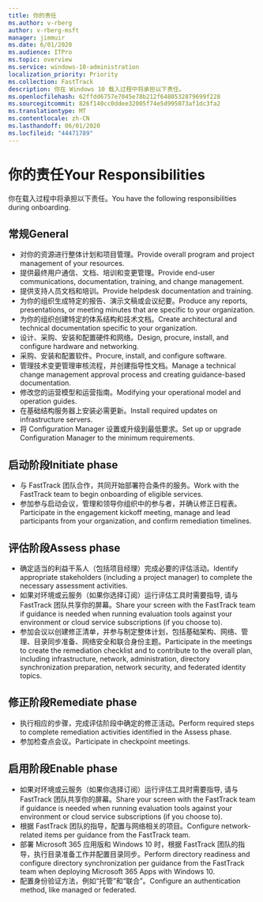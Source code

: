 ```yaml
---
title: 你的责任
ms.author: v-rberg
author: v-rberg-msft
manager: jimmuir
ms.date: 6/01/2020
ms.audience: ITPro
ms.topic: overview
ms.service: windows-10-administration
localization_priority: Priority
ms.collection: FastTrack
description: 你在 Windows 10 载入过程中将承担以下责任。
ms.openlocfilehash: 62ffdd6757e7045e78b212f6480532879699f228
ms.sourcegitcommit: 826f140cc0ddee32005f74e5d995073af1dc3fa2
ms.translationtype: MT
ms.contentlocale: zh-CN
ms.lasthandoff: 06/01/2020
ms.locfileid: "44471789"
---
```

# <a name="your-responsibilities"></a><span data-ttu-id="3bd09-103">你的责任</span><span class="sxs-lookup"><span data-stu-id="3bd09-103">Your Responsibilities</span></span>

<span data-ttu-id="3bd09-104">你在载入过程中将承担以下责任。</span><span class="sxs-lookup"><span data-stu-id="3bd09-104">You have the following responsibilities during onboarding.</span></span>

## <a name="general"></a><span data-ttu-id="3bd09-105">常规</span><span class="sxs-lookup"><span data-stu-id="3bd09-105">General</span></span>

- <span data-ttu-id="3bd09-106">对你的资源进行整体计划和项目管理。</span><span class="sxs-lookup"><span data-stu-id="3bd09-106">Provide overall program and project management of your resources.</span></span>
- <span data-ttu-id="3bd09-107">提供最终用户通信、文档、培训和变更管理。</span><span class="sxs-lookup"><span data-stu-id="3bd09-107">Provide end-user communications, documentation, training, and change management.</span></span>
- <span data-ttu-id="3bd09-108">提供支持人员文档和培训。</span><span class="sxs-lookup"><span data-stu-id="3bd09-108">Provide helpdesk documentation and training.</span></span>
- <span data-ttu-id="3bd09-109">为你的组织生成特定的报告、演示文稿或会议纪要。</span><span class="sxs-lookup"><span data-stu-id="3bd09-109">Produce any reports, presentations, or meeting minutes that are specific to your organization.</span></span>
- <span data-ttu-id="3bd09-110">为你的组织创建特定的体系结构和技术文档。</span><span class="sxs-lookup"><span data-stu-id="3bd09-110">Create architectural and technical documentation specific to your organization.</span></span>
- <span data-ttu-id="3bd09-111">设计、采购、安装和配置硬件和网络。</span><span class="sxs-lookup"><span data-stu-id="3bd09-111">Design, procure, install, and configure hardware and networking.</span></span>
- <span data-ttu-id="3bd09-112">采购、安装和配置软件。</span><span class="sxs-lookup"><span data-stu-id="3bd09-112">Procure, install, and configure software.</span></span>
- <span data-ttu-id="3bd09-113">管理技术变更管理审核流程，并创建指导性文档。</span><span class="sxs-lookup"><span data-stu-id="3bd09-113">Manage a technical change management approval process and creating guidance-based documentation.</span></span>
- <span data-ttu-id="3bd09-114">修改您的运营模型和运营指南。</span><span class="sxs-lookup"><span data-stu-id="3bd09-114">Modifying your operational model and operation guides.</span></span>
- <span data-ttu-id="3bd09-115">在基础结构服务器上安装必需更新。</span><span class="sxs-lookup"><span data-stu-id="3bd09-115">Install required updates on infrastructure servers.</span></span>
- <span data-ttu-id="3bd09-116">将 Configuration Manager 设置或升级到最低要求。</span><span class="sxs-lookup"><span data-stu-id="3bd09-116">Set up or upgrade Configuration Manager to the minimum requirements.</span></span>

## <a name="initiate-phase"></a><span data-ttu-id="3bd09-117">启动阶段</span><span class="sxs-lookup"><span data-stu-id="3bd09-117">Initiate phase</span></span>

- <span data-ttu-id="3bd09-118">与 FastTrack 团队合作，共同开始部署符合条件的服务。</span><span class="sxs-lookup"><span data-stu-id="3bd09-118">Work with the FastTrack team to begin onboarding of eligible services.</span></span>
- <span data-ttu-id="3bd09-119">参加参与启动会议，管理和领导你组织中的参与者，并确认修正日程表。</span><span class="sxs-lookup"><span data-stu-id="3bd09-119">Participate in the engagement kickoff meeting, manage and lead participants from your organization, and confirm remediation timelines.</span></span>

## <a name="assess-phase"></a><span data-ttu-id="3bd09-120">评估阶段</span><span class="sxs-lookup"><span data-stu-id="3bd09-120">Assess phase</span></span>

- <span data-ttu-id="3bd09-121">确定适当的利益干系人（包括项目经理）完成必要的评估活动。</span><span class="sxs-lookup"><span data-stu-id="3bd09-121">Identify appropriate stakeholders (including a project manager) to complete the necessary assessment activities.</span></span>
- <span data-ttu-id="3bd09-122">如果对环境或云服务（如果你选择订阅）运行评估工具时需要指导, 请与 FastTrack 团队共享你的屏幕。</span><span class="sxs-lookup"><span data-stu-id="3bd09-122">Share your screen with the FastTrack team if guidance is needed when running evaluation tools against your environment or cloud service subscriptions (if you choose to).</span></span>
- <span data-ttu-id="3bd09-123">参加会议以创建修正清单，并参与制定整体计划，包括基础架构、网络、管理、目录同步准备、网络安全和联合身份主题。</span><span class="sxs-lookup"><span data-stu-id="3bd09-123">Participate in the meetings to create the remediation checklist and to contribute to the overall plan, including infrastructure, network, administration, directory synchronization preparation, network security, and federated identity topics.</span></span>

## <a name="remediate-phase"></a><span data-ttu-id="3bd09-124">修正阶段</span><span class="sxs-lookup"><span data-stu-id="3bd09-124">Remediate phase</span></span>

- <span data-ttu-id="3bd09-125">执行相应的步骤，完成评估阶段中确定的修正活动。</span><span class="sxs-lookup"><span data-stu-id="3bd09-125">Perform required steps to complete remediation activities identified in the Assess phase.</span></span>
- <span data-ttu-id="3bd09-126">参加检查点会议。</span><span class="sxs-lookup"><span data-stu-id="3bd09-126">Participate in checkpoint meetings.</span></span>

## <a name="enable-phase"></a><span data-ttu-id="3bd09-127">启用阶段</span><span class="sxs-lookup"><span data-stu-id="3bd09-127">Enable phase</span></span>

- <span data-ttu-id="3bd09-128">如果对环境或云服务（如果你选择订阅）运行评估工具时需要指导, 请与 FastTrack 团队共享你的屏幕。</span><span class="sxs-lookup"><span data-stu-id="3bd09-128">Share your screen with the FastTrack team if guidance is needed when running evaluation tools against your environment or cloud service subscriptions (if you choose to).</span></span>
- <span data-ttu-id="3bd09-129">根据 FastTrack 团队的指导，配置与网络相关的项目。</span><span class="sxs-lookup"><span data-stu-id="3bd09-129">Configure network-related items per guidance from the FastTrack team.</span></span>
- <span data-ttu-id="3bd09-130">部署 Microsoft 365 应用版和 Windows 10 时，根据 FastTrack 团队的指导，执行目录准备工作并配置目录同步。</span><span class="sxs-lookup"><span data-stu-id="3bd09-130">Perform directory readiness and configure directory synchronization per guidance from the FastTrack team when deploying Microsoft 365 Apps with Windows 10.</span></span>
- <span data-ttu-id="3bd09-131">配置身份验证方法，例如“托管”和“联合”。</span><span class="sxs-lookup"><span data-stu-id="3bd09-131">Configure an authentication method, like managed or federated.</span></span>

